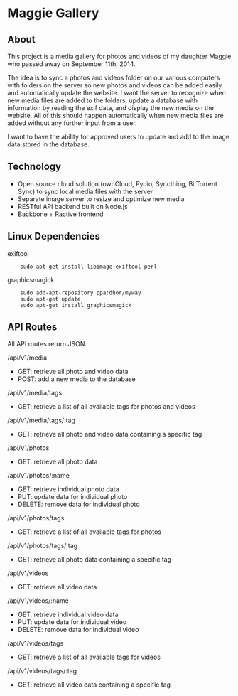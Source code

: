 # Maggie Gallery

## About

This project is a media gallery for photos and videos of my daughter Maggie who passed away on September 11th, 2014. 

The idea is to sync a photos and videos folder on our various computers with folders on the server so new photos and videos can be added easily and automatically update the website. I want the server to recognize when new media files are added to the folders, update a database with information by reading the exif data, and display the new media on the website. All of this should happen automatically when new media files are added without any further input from a user.

I want to have the ability for approved users to update and add to the image data stored in the database. 

## Technology

* Open source cloud solution (ownCloud, Pydio, Syncthing, BitTorrent Sync) to sync local media files with the server
* Separate image server to resize and optimize new media
* RESTful API backend built on Node.js
* Backbone + Ractive frontend

## Linux Dependencies

exiftool

		sudo apt-get install libimage-exiftool-perl

graphicsmagick

		sudo add-apt-repository ppa:dhor/myway
		sudo apt-get update
		sudo apt-get install graphicsmagick

## API Routes

All API routes return JSON.

/api/v1/media

* GET: retrieve all photo and video data
* POST: add a new media to the database

/api/v1/media/tags

* GET: retrieve a list of all available tags for photos and videos

/api/v1/media/tags/:tag

* GET: retrieve all photo and video data containing a specific tag

/api/v1/photos

* GET: retrieve all photo data

/api/v1/photos/:name

* GET: retrieve individual photo data
* PUT: update data for individual photo
* DELETE: remove data for individual photo

/api/v1/photos/tags

* GET: retrieve a list of all available tags for photos

/api/v1/photos/tags/:tag

* GET: retrieve all photo data containing a specific tag

/api/v1/videos

* GET: retrieve all video data

/api/v1/videos/:name

* GET: retrieve individual video data
* PUT: update data for individual video
* DELETE: remove data for individual video

/api/v1/videos/tags

* GET: retrieve a list of all available tags for videos

/api/v1/videos/tags/:tag

* GET: retrieve all video data containing a specific tag